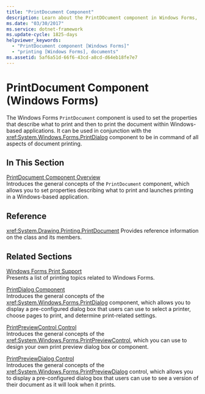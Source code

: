 ```yaml
---
title: "PrintDocument Component"
description: Learn about the PrintDOcument component in Windows Forms, which is used to set the properties that describe what to print and then to print the document.
ms.date: "03/30/2017"
ms.service: dotnet-framework
ms.update-cycle: 1825-days
helpviewer_keywords:
  - "PrintDocument component [Windows Forms]"
  - "printing [Windows Forms], documents"
ms.assetid: 5af6a51d-66f6-43cd-a8cd-d64eb18fe7e7
---
```

# PrintDocument Component (Windows Forms)

The Windows Forms `PrintDocument` component is used to set the properties that describe what to print and then to print the document within Windows-based applications. It can be used in conjunction with the <xref:System.Windows.Forms.PrintDialog> component to be in command of all aspects of document printing.

## In This Section

[PrintDocument Component Overview](printdocument-component-overview-windows-forms.md)\
Introduces the general concepts of the `PrintDocument` component, which allows you to set properties describing what to print and launches printing in a Windows-based application.

## Reference

<xref:System.Drawing.Printing.PrintDocument>
Provides reference information on the class and its members.

## Related Sections

[Windows Forms Print Support](../printing/overview.md)\
Presents a list of printing topics related to Windows Forms.

[PrintDialog Component](../printing/overview.md)\
Introduces the general concepts of the <xref:System.Windows.Forms.PrintDialog> component, which allows you to display a pre-configured dialog box that users can use to select a printer, choose pages to print, and determine print-related settings.

[PrintPreviewControl Control](printpreviewcontrol-control-windows-forms.md)\
Introduces the general concepts of the <xref:System.Windows.Forms.PrintPreviewControl>, which you can use to design your own print preview dialog box or component.

[PrintPreviewDialog Control](printpreviewdialog-control-windows-forms.md)\
Introduces the general concepts of the <xref:System.Windows.Forms.PrintPreviewDialog> control, which allows you to display a pre-configured dialog box that users can use to see a version of their document as it will look when it prints.
